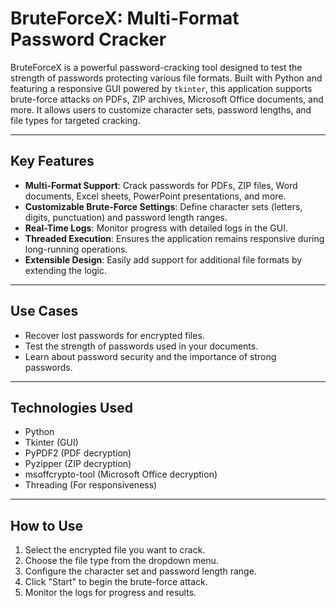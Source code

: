 # BruteForceX: Multi-Format Password Cracker

BruteForceX is a powerful password-cracking tool designed to test the strength of passwords protecting various file formats. Built with Python and featuring a responsive GUI powered by `tkinter`, this application supports brute-force attacks on PDFs, ZIP archives, Microsoft Office documents, and more. It allows users to customize character sets, password lengths, and file types for targeted cracking.

---

## Key Features

- **Multi-Format Support**: Crack passwords for PDFs, ZIP files, Word documents, Excel sheets, PowerPoint presentations, and more.
- **Customizable Brute-Force Settings**: Define character sets (letters, digits, punctuation) and password length ranges.
- **Real-Time Logs**: Monitor progress with detailed logs in the GUI.
- **Threaded Execution**: Ensures the application remains responsive during long-running operations.
- **Extensible Design**: Easily add support for additional file formats by extending the logic.

---

## Use Cases

- Recover lost passwords for encrypted files.
- Test the strength of passwords used in your documents.
- Learn about password security and the importance of strong passwords.

---

## Technologies Used

- Python
- Tkinter (GUI)
- PyPDF2 (PDF decryption)
- Pyzipper (ZIP decryption)
- msoffcrypto-tool (Microsoft Office decryption)
- Threading (For responsiveness)

---

## How to Use

1. Select the encrypted file you want to crack.
2. Choose the file type from the dropdown menu.
3. Configure the character set and password length range.
4. Click "Start" to begin the brute-force attack.
5. Monitor the logs for progress and results.
